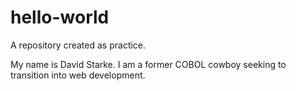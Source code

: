 # hello-world
A repository created as practice.

My name is David Starke. I am a former COBOL cowboy seeking to transition into web development.
